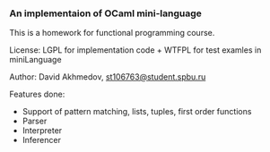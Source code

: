 ### An implementaion of OCaml mini-language

This is a homework for functional programming course.

License: LGPL for implementation code + WTFPL for test examles in miniLanguage

Author: David Akhmedov, st106763@student.spbu.ru

Features done:

- Support of pattern matching, lists, tuples, first order functions
- Parser
- Interpreter
- Inferencer

